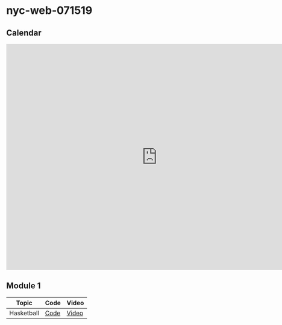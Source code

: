 # nyc-web-071519

## Calendar
<iframe src="https://calendar.google.com/calendar/embed?height=600&amp;wkst=1&amp;bgcolor=%23ffffff&amp;ctz=America%2FNew_York&amp;src=ZmxhdGlyb25zY2hvb2wuY29tXzZ1NTUxYmF2OG9lZXBnNGJvaWtydDM5Z25zQGdyb3VwLmNhbGVuZGFyLmdvb2dsZS5jb20&amp;color=%23F6BF26" style="border-width:0" width="800" height="600" frameborder="0" scrolling="no"></iframe>

## Module 1
| Topic            | Code                | Video                |
| -----            | ----                | -----                |
| Hasketball       | [Code](https://github.com/learn-co-students/nyc-web-062419/tree/master/1-hashketball-review)         | [Video](https://youtu.be/4kcWJl_fbKI) |
